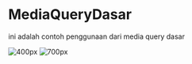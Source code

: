# MediaQueryDasar
ini adalah contoh penggunaan dari media query dasar


![400px](https://user-images.githubusercontent.com/69652948/90212532-c2181f00-de1d-11ea-9687-92ed8022631f.PNG) ![700px](https://user-images.githubusercontent.com/69652948/90212595-f68bdb00-de1d-11ea-8c18-dde73e636f11.PNG)

